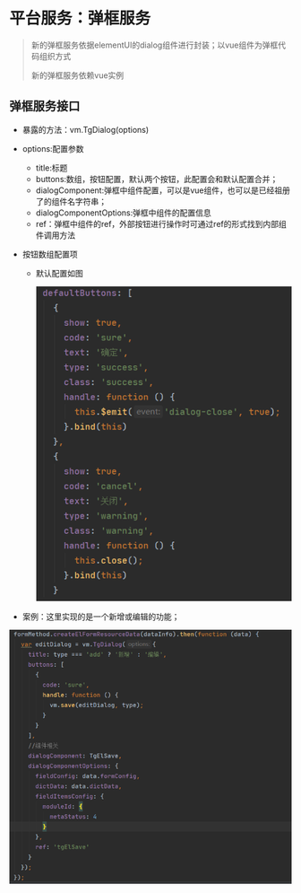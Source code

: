 # 平台服务：弹框服务

> 新的弹框服务依据elementUI的dialog组件进行封装；以vue组件为弹框代码组织方式
>
> 新的弹框服务依赖vue实例

## 弹框服务接口

- 暴露的方法：vm.TgDialog(options)

- options:配置参数

  - title:标题
  - buttons:数组，按钮配置，默认两个按钮，此配置会和默认配置合并；
  - dialogComponent:弹框中组件配置，可以是vue组件，也可以是已经祖册了的组件名字符串；
  - dialogComponentOptions:弹框中组件的配置信息
  - ref：弹框中组件的ref，外部按钮进行操作时可通过ref的形式找到内部组件调用方法

- 按钮数组配置项

  - 默认配置如图

    ![image-20201009143013368](./el-dailog-service.assets/image-20201009143013368.png)



- 案例：这里实现的是一个新增或编辑的功能；

![image-20201009142626433](./el-dailog-service.assets/image-20201009142626433.png)

